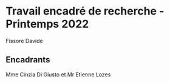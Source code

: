 # Travail encadré de recherche - Printemps 2022
 Fissore Davide

## Encadrants
Mme Cinzia Di Giusto et Mr Etienne Lozes
